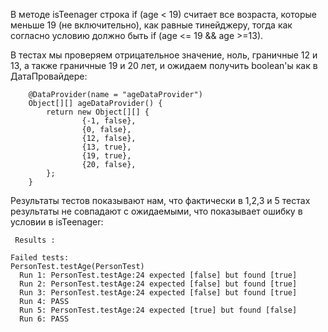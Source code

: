 В методе isTeenager строка if (age < 19) считает все возраста, которые меньше 19 (не включительно), как равные тинейджеру, тогда как согласно условию должно быть if (age <= 19 && age >=13).

В тестах мы проверяем отрицательное значение, ноль, граничные 12 и 13, а также граничные 19 и 20 лет, и ожидаем получить boolean'ы как в ДатаПровайдере:

```
    @DataProvider(name = "ageDataProvider")
    Object[][] ageDataProvider() {
        return new Object[][] {
                {-1, false},
                {0, false},
                {12, false},
                {13, true},
                {19, true},
                {20, false},
        };
    }
```


Результаты тестов показывают нам, что фактически в 1,2,3 и 5 тестах результаты не совпадают с ожидаемыми, что показывает ошибку в условии в isTeenager:

```
 Results :

Failed tests:
PersonTest.testAge(PersonTest)
  Run 1: PersonTest.testAge:24 expected [false] but found [true]
  Run 2: PersonTest.testAge:24 expected [false] but found [true]
  Run 3: PersonTest.testAge:24 expected [false] but found [true]
  Run 4: PASS
  Run 5: PersonTest.testAge:24 expected [true] but found [false]
  Run 6: PASS
```

